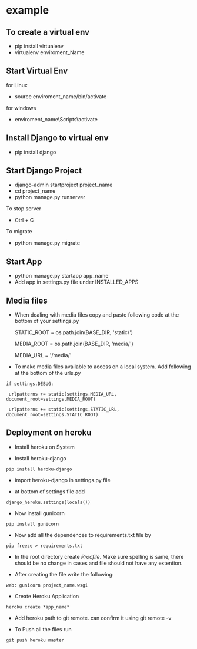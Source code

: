 # example

## To create a virtual env
 - pip install virtualenv
 - virtualenv enviroment_Name
 
 ## Start Virtual Env
 for Linux
 - source enviroment_name/bin/activate
 
 for windows
 - enviroment_name\Scripts\activate
 
 ## Install Django to virtual env
  - pip install django
  
 ## Start Django Project
  - django-admin startproject project_name
  - cd project_name
  - python manage.py runserver
  
  To stop server
  - Ctrl + C
  
  To migrate
  - python manage.py migrate
  
 ## Start App
  - python manage.py startapp app_name
  - Add app in settings.py file under INSTALLED_APPS
  
 ## Media files
 
  - When dealing with media files copy and paste following code at the bottom of your settings.py
   
    STATIC_ROOT = os.path.join(BASE_DIR, 'static/')

    MEDIA_ROOT = os.path.join(BASE_DIR, 'media/')
    
    MEDIA_URL = '/media/'
    
   - To make media files available to access on a local system. Add following at the bottom of the urls.py
   
    if settings.DEBUG:
   
     urlpatterns += static(settings.MEDIA_URL, document_root=settings.MEDIA_ROOT)
    
     urlpatterns += static(settings.STATIC_URL, document_root=settings.STATIC_ROOT)
    
  
  ## Deployment on heroku
   - Install heroku on System
   
   - Install heroku-django
   
    pip install heroku-django
   
   - import heroku-django in settings.py file
   
   - at bottom of settings file add 
   
    django_heroku.settings(locals())
   
   - Now install gunicorn
   
    pip install gunicorn
    
   - Now add all the dependences to requirements.txt file by
    
    pip freeze > requirements.txt
    
   - In the root directory create *Procfile*. Make sure spelling is same, there should be no change in cases and file should not have any extention.
   
   - After creating the file write the following:
   
    web: gunicorn project_name.wsgi

   - Create Heroku Application
   
    heroku create *app_name*
    
   - Add heroku path to git remote. can confirm it using git remote -v
   
   - To Push all the files run
   
    git push heroku master
    
    
